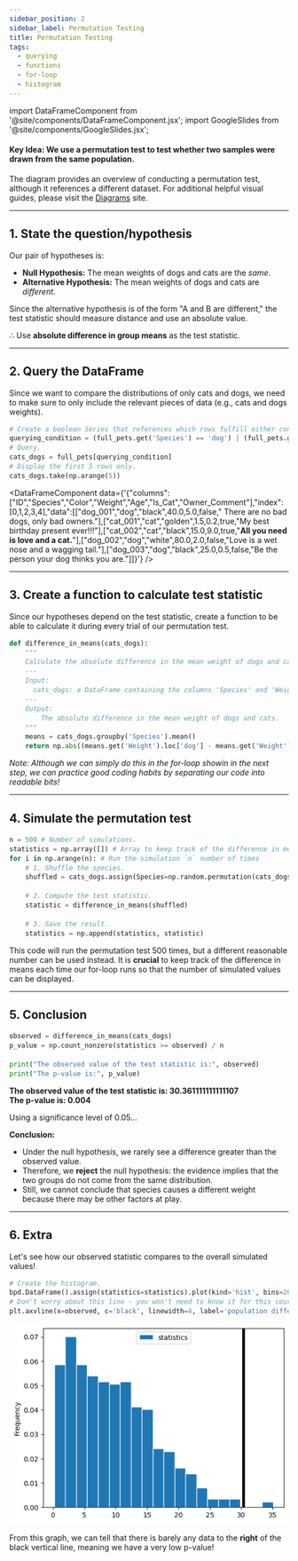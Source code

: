 ```yaml
---
sidebar_position: 2
sidebar_label: Permutation Testing
title: Permutation Testing
tags: 
  - querying 
  - functions
  - for-loop 
  - histogram
---
```


import DataFrameComponent from '@site/components/DataFrameComponent.jsx';
import GoogleSlides from '@site/components/GoogleSlides.jsx';

<h4><b>Key Idea: We use a permutation test to test whether two samples were drawn from the same population.</b></h4>

The diagram provides an overview of conducting a permutation test, although it references a different dataset. For additional helpful visual guides, please visit the [Diagrams](https://dsc10.com/diagrams/) site.

<GoogleSlides
src="https://docs.google.com/presentation/d/e/2PACX-1vSovXDonR6EmjrT45h4pY1mwmcKFMWVSdgpbKHC5HNTm9sbG7dojvvCDEQCjuk2dk1oA4gmwMogr8ZL/embed?start=true&loop=false&delayms=3000&rm=minimal"
sourceLink="https://docs.google.com/presentation/d/1TTWoQ7FU4tzBGc7EskF6WYccIn1BWQbTSizAiFc2p2o/edit?usp=sharing"
/>

---

## 1. State the question/hypothesis

Our pair of hypotheses is:
* **Null Hypothesis:** The mean weights of dogs and cats are the *same*.
* **Alternative Hypothesis:** The mean weights of dogs and cats are *different*.

Since the alternative hypothesis is of the form "A and B are different," the test statistic should measure distance and use an absolute value.

$\therefore$ Use **absolute difference in group means** as the test statistic.

---

## 2. Query the DataFrame

Since we want to compare the distributions of only cats and dogs, we need to make sure to only include the relevant pieces of data (e.g., cats and dogs weights).

```python
# Create a boolean Series that references which rows fulfill either condition.
querying_condition = (full_pets.get('Species') == 'dog') | (full_pets.get('Species') == 'cat')
# Query.
cats_dogs = full_pets[querying_condition]
# Display the first 5 rows only.
cats_dogs.take(np.arange(5)) 
```

<DataFrameComponent data={'{"columns":["ID","Species","Color","Weight","Age","Is_Cat","Owner_Comment"],"index":[0,1,2,3,4],"data":[["dog_001","dog","black",40.0,5.0,false,"      There are no bad dogs, only bad owners."],["cat_001","cat","golden",1.5,0.2,true,"My best birthday present ever!!!"],["cat_002","cat","black",15.0,9.0,true,"****All you need is love and a cat.****"],["dog_002","dog","white",80.0,2.0,false,"Love is a wet nose and a wagging tail."],["dog_003","dog","black",25.0,0.5,false,"Be the person your dog thinks you are."]]}'} />

---

## 3. Create a function to calculate test statistic

Since our hypotheses depend on the test statistic, create a function to be able to calculate it during every trial of our permutation test.

```python
def difference_in_means(cats_dogs):
    """
    Calculate the absolute difference in the mean weight of dogs and cats.
    ---
    Input:
      cats_dogs: a DataFrame containing the columns 'Species' and 'Weight'.
    ---
    Output:
        The absolute difference in the mean weight of dogs and cats.
    """
    means = cats_dogs.groupby('Species').mean()
    return np.abs((means.get('Weight').loc['dog'] - means.get('Weight').loc['cat']))
```

*Note: Although we can simply do this in the for-loop showin in the next step, we can practice good coding habits by separating our code into readable bits!*

---

## 4. Simulate the permutation test

```python
n = 500 # Number of simulations.
statistics = np.array([]) # Array to keep track of the difference in means for each iteration.
for i in np.arange(n): # Run the simulation `n` number of times
    # 1. Shuffle the species.
    shuffled = cats_dogs.assign(Species=np.random.permutation(cats_dogs.get('Species')))

    # 2. Compute the test statistic.
    statistic = difference_in_means(shuffled)

    # 3. Save the result.
    statistics = np.append(statistics, statistic)
```

This code will run the permutation test 500 times, but a different reasonable number can be used instead. It is **crucial** to keep track of the difference in means each time our for-loop runs so that the number of simulated values can be displayed. 

---

## 5. Conclusion

```python
observed = difference_in_means(cats_dogs)
p_value = np.count_nonzero(statistics >= observed) / n

print("The observed value of the test statistic is:", observed)
print("The p-value is:", p_value)
```
**The observed value of the test statistic is: 30.361111111111107** <br />
**The p-value is: 0.004**

Using a significance level of 0.05...

**Conclusion:**
* Under the null hypothesis, we rarely see a difference greater than the observed value.
* Therefore, we **reject** the null hypothesis: the evidence implies that the two groups do not come from the same distribution.
* Still, we cannot conclude that species causes a different weight because there may be other factors at play.

---

## 6. Extra

Let's see how our observed statistic compares to the overall simulated values!

```python
# Create the histogram.
bpd.DataFrame().assign(statistics=statistics).plot(kind='hist', bins=20, density=True, ec='w')
# Don't worry about this line - you won't need to know it for this course!
plt.axvline(x=observed, c='black', linewidth=4, label='population difference in means')
```
![Distribution](/img/statistical-inference-plots/permutation-test.png)

From this graph, we can tell that there is barely any data to the **right** of the black vertical line, meaning we have a very low p-value!